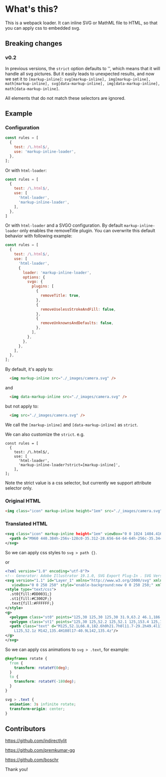 # What's this?

This is a webpack loader. It can inline SVG or MathML file to HTML, so that you can apply css to embedded svg.

## Breaking changes

### v0.2

In previous versions, the `strict` option defaults to '', which means that it will handle all svg pictures. But it easily leads to unexpected results, and now we set it to `[markup-inline]`: `svg[markup-inline], img[markup-inline], math[markup-inline], svg[data-markup-inline], img[data-markup-inline], math[data-markup-inline]`. 

All elements that do not match these selectors are ignored.

## Example

### Configuration

```js
const rules = [
  {
    test: /\.html$/,
    use: 'markup-inline-loader',
  },
];
```

Or with `html-loader`:

```js
const rules = [
  {
    test: /\.html$/,
    use: [
      'html-loader',
      'markup-inline-loader',
    ],
  },
]
```

Or with `html-loader` and a SVGO configuration. By default `markup-inline-loader` only enables the removeTitle plugin. You can overwrite this default behavior with following example:

```js
const rules = [
  {
    test: /\.html$/,
    use: [
      'html-loader',
      {
        loader: 'markup-inline-loader',
        options: {
          svgo: {
            plugins: [
              {
                removeTitle: true,
              },
              {
                removeUselessStrokeAndFill: false,
              },
              {
                removeUnknownsAndDefaults: false,
              },
            ],
          },
        },
      },
    ],
  },
];
```

By default, it's apply to:

```html
  <img markup-inline src="./_images/camera.svg" />
```

and

```html
  <img data-markup-inline src="./_images/camera.svg" />
```

but not apply to:

```html
  <img src="./_images/camera.svg" />
```

We call the `[markup-inline]` and `[data-markup-inline]` as `strict`.

We can also customize the `strict`. e.g.

```
const rules = [
  {
    test: /\.html$/,
    use: [
      'html-loader',
      'markup-inline-loader?strict=[markup-inline]',
    ],
];
```

Note the strict value is a css selector, but currently we support attribute selector only.

### Original HTML

```html
<img class="icon" markup-inline height="1em" src="./_images/camera.svg" />
```

### Translated HTML

```svg
<svg class="icon" markup-inline height="1em" viewBox="0 0 1024 1404.416" xmlns="http://www.w3.org/2000/svg">
  <path d="M960 440.384h-256v-128c0-35.312-28.656-64-64-64h-256c-35.344 0-64 28.688-64 64v128h-128v-64h-128v64c-35.344 0-64 28.688-64 64v704c0 35.376 28.656 64 64 64h896c35.344 0 64-28.624 64-64v-704c0-35.312-28.656-64-64-64z m-512-64h128v64h-128v-64z m448 768h-768v-576h768v576z m-384-128c106.032 0 192-85.938 192-192s-85.968-192-192-192-192 85.938-192 192 85.968 192 192 192z m0-256c35.344 0 64 28.624 64 64s-28.656 64-64 64-64-28.624-64-64 28.656-64 64-64z"/>
</svg>
```

So we can apply css styles to `svg > path {}`.

or

```svg
<?xml version="1.0" encoding="utf-8"?>
<!-- Generator: Adobe Illustrator 19.1.0, SVG Export Plug-In . SVG Version: 6.00 Build 0)  -->
<svg version="1.1" id="Layer_1" xmlns="http://www.w3.org/2000/svg" xmlns:xlink="http://www.w3.org/1999/xlink" x="0px" y="0px"
   viewBox="0 0 250 250" style="enable-background:new 0 0 250 250;" xml:space="preserve">
<style type="text/css">
  .st0{fill:#DD0031;}
  .st1{fill:#C3002F;}
  .text{fill:#FFFFFF;}
</style>
<g>
  <polygon class="st0" points="125,30 125,30 125,30 31.9,63.2 46.1,186.3 125,230 125,230 125,230 203.9,186.3 218.1,63.2 	"/>
  <polygon class="st1" points="125,30 125,52.2 125,52.1 125,153.4 125,153.4 125,230 125,230 203.9,186.3 218.1,63.2 125,30 	"/>
  <path class="text" d="M125,52.1L66.8,182.6h0h21.7h0l11.7-29.2h49.4l11.7,29.2h0h21.7h0L125,52.1L125,52.1L125,52.1L125,52.1
    L125,52.1z M142,135.4H108l17-40.9L142,135.4z"/>
</g>
</svg>
```

So we can apply css animations to `svg > .text`, for example:

```css
@keyframes rotate {
  from {
    transform: rotateY(0deg);
  }
  to {
    transform: rotateY(-180deg);
  }
}

svg > .text {
  animation: 3s infinite rotate;
  transform-origin: center;
}
```

## Contributors

<https://github.com/indirectlylit>

<https://github.com/premkumar-gg>

<https://github.com/boschr>

Thank you!
